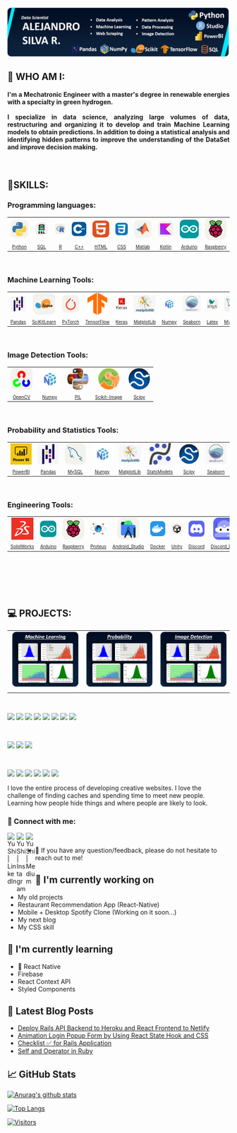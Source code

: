 <p align="center">
  <a href="https://www.yushi.dev/" target="_blank" rel="noreferrer"><img src="Images/Banner.png" alt="my banner"></a>
</p>

## 🌟 WHO AM I:

<h4 align="justify">
I'm a Mechatronic Engineer with a master's degree in renewable energies with a specialty in green hydrogen.
<br><br>
I specialize in data science, analyzing large volumes of data, restructuring and organizing it to develop and train Machine Learning models to obtain predictions. In addition to doing a statistical analysis and identifying hidden patterns to improve the understanding of the DataSet and improve decision making.
</h4><br>

## 📝SKILLS:
### Programming languages:

<div align="center">
  <table><tr>
    <td align="center"><a href="https://www.python.org/doc/"><img src="Icons/Python-Light.svg" width="50px" align="center"></td>
    <td align="center"><a href="https://www.oracle.com/co/database/technologies/appdev/sql.html"><img src="Icons/SQL.png" width="50px" align="center"></td>
    <td align="center"><a href="https://www.r-project.org"><img src="Icons/R-Light.svg" width="50px" align="center"></td>
    <td align="center"><a href="https://isocpp.org/std/the-standard"><img src="Icons/CPP.svg" width="50px" align="center"></td>
    <td align="center"><a href="https://html.com/document/"><img src="Icons/HTML.svg" width="50px" align="center"></td>
    <td align="center"><a href="https://devdocs.io/css/"><img src="Icons/CSS.svg" width="40px" align="center"></td>
    <td align="center"><a href="https://www.mathworks.com"><img src="Icons/Matlab-Light.svg" width="50px" align="center"></td>
    <td align="center"><a href="https://kotlinlang.org"><img src="Icons/Kotlin-Light.svg" width="50px" align="center"></td>
    <td align="center"><a href="https://www.arduino.cc"><img src="Icons/Arduino.svg" width="50px" align="center"></td>
    <td align="center"><a href="https://www.raspberrypi.com"><img src="Icons/RaspberryPi-Light.svg" width="50px" align="center"></td>
  </tr>
    
  <tr>
    <td align="center"><a style="font-size:10px" href="https://www.python.org/doc/">Python</a></td>
    <td align="center"><a style="font-size:10px" href="https://www.oracle.com/co/database/technologies/appdev/sql.html">SQL</a></td>
    <td align="center"><a style="font-size:10px" href="https://www.r-project.org">R</a></td>
    <td align="center"><a style="font-size:10px" href="https://isocpp.org/std/the-standard">C++</a></td>
    <td align="center"><a style="font-size:10px" href="https://html.com/document/">HTML</a></td>
    <td align="center"><a style="font-size:10px" href="https://devdocs.io/css/">CSS</a></td>
    <td align="center"><a style="font-size:10px" href="https://www.mathworks.com">Matlab</a></td>
    <td align="center"><a style="font-size:10px" href="https://kotlinlang.org">Kotlin</a></td>
    <td align="center"><a style="font-size:10px" href="https://www.arduino.cc">Arduino</a></td>
    <td align="center"><a style="font-size:10px" href="https://www.raspberrypi.com">Raspberry</a></td>
  </tr></table><br>
</div>

### Machine Learning Tools:

<div align="center">
  <table><tr>
  <td align="center"><a href="https://www.python.org/doc/"><img src="Icons/Pandas.png" width="50px" align="center"></td>
    <td align="center"><a href="https://www.python.org/doc/"><img src="Icons/SciKitLearn-Light.svg" width="50px" align="center"></td>
    <td align="center"><a href="https://www.python.org/doc/"><img src="Icons/PyTorch-Light.svg" width="50px" align="center"></td>
    <td align="center"><a href="https://www.python.org/doc/"><img src="Icons/Tensorflow.png" width="50px" align="center"></td>
    <td align="center"><a href="https://www.python.org/doc/"><img src="Icons/keras.png" width="50px" align="center"></td>
    <td align="center"><a href="https://www.python.org/doc/"><img src="Icons/Matplotlib.png" width="50px" align="center"></td>
    <td align="center"><a href="https://www.python.org/doc/"><img src="Icons/Numpy.png" width="50px" align="center"></td>
    <td align="center"><a href="https://www.python.org/doc/"><img src="Icons/Seaborn.png" width="50px" align="center"></td>
    <td align="center"><a href="https://www.python.org/doc/"><img src="Icons/LaTeX-Light.svg" width="50px" align="center"></td>
    <td align="center"><a href="https://www.python.org/doc/"><img src="Icons/MySQL-Light.svg" width="50px" align="center"></td>
  </tr>
    
  <tr>
    <td align="center"><a style="font-size:10px" href="https://www.python.org/doc/">Pandas</a></td>
    <td align="center"><a style="font-size:10px" href="https://www.python.org/doc/">SciKitLearn</a></td>
    <td align="center"><a style="font-size:10px" href="https://www.python.org/doc/">PyTorch</a></td>
    <td align="center"><a style="font-size:10px" href="https://www.python.org/doc/">TensorFlow</a></td>
    <td align="center"><a style="font-size:10px" href="https://www.python.org/doc/">Keras</a></td>
    <td align="center"><a style="font-size:10px" href="https://www.python.org/doc/">MatplotLib</a></td>
    <td align="center"><a style="font-size:10px" href="https://www.python.org/doc/">Numpy</a></td>
    <td align="center"><a style="font-size:10px" href="https://www.python.org/doc/">Seaborn</a></td>
    <td align="center"><a style="font-size:10px" href="https://www.python.org/doc/">Latex</a></td>
    <td align="center"><a style="font-size:10px" href="https://www.python.org/doc/">MySQL</a></td>
  </tr></table><br>
</div>

### Image Detection Tools:

<div align="center">
  <table><tr>
  <td align="center"><a href="https://www.python.org/doc/"><img src="Icons/OpenCV-Light.svg" width="50px" align="center"></td>
    <td align="center"><a href="https://www.python.org/doc/"><img src="Icons/Numpy.png" width="50px" align="center"></td>
    <td align="center"><a href="https://www.python.org/doc/"><img src="Icons/pillow-PIL.png" width="50px" align="center"></td>
    <td align="center"><a href="https://www.python.org/doc/"><img src="Icons/Scikit-image.png" width="50px" align="center"></td>
    <td align="center"><a href="https://www.python.org/doc/"><img src="Icons/SCIPY_2.svg.png" width="50px" align="center"></td>
  </tr>
    
  <tr>
    <td align="center"><a style="font-size:10px" href="https://www.python.org/doc/">OpenCV</a></td>
    <td align="center"><a style="font-size:10px" href="https://www.python.org/doc/">Numpy</a></td>
    <td align="center"><a style="font-size:10px" href="https://www.python.org/doc/">PIL</a></td>
    <td align="center"><a style="font-size:10px" href="https://www.python.org/doc/">Scikit-Image</a></td>
    <td align="center"><a style="font-size:10px" href="https://www.python.org/doc/">Scipy</a></td>
  </tr></table><br>
</div>

### Probability and Statistics Tools:

<div align="center">
  <table><tr>
    <td align="center"><a href="https://www.python.org/doc/"><img src="Icons/Logo-cuadrado-con-letra-Power-BI.png" width="50px" align="center"></td>
    <td align="center"><a href="https://www.python.org/doc/"><img src="Icons/Pandas.png" width="50px" align="center"></td>
    <td align="center"><a href="https://www.python.org/doc/"><img src="Icons/MySQL-Light.svg" width="50px" align="center"></td>
    <td align="center"><a href="https://www.python.org/doc/"><img src="Icons/Numpy.png" width="50px" align="center"></td>
    <td align="center"><a href="https://www.python.org/doc/"><img src="Icons/Matplotlib.png" width="50px" align="center"></td>
    <td align="center"><a href="https://www.python.org/doc/"><img src="Icons/Statsmodels.png" width="50px" align="center"></td>
    <td align="center"><a href="https://www.python.org/doc/"><img src="Icons/SCIPY_2.svg.png" width="50px" align="center"></td>
    <td align="center"><a href="https://www.python.org/doc/"><img src="Icons/Seaborn.png" width="50px" align="center"></td>
  </tr>
    
  <tr>
    <td align="center"><a style="font-size:10px" href="https://www.python.org/doc/">PowerBI</a></td>
    <td align="center"><a style="font-size:10px" href="https://www.python.org/doc/">Pandas</a></td>
    <td align="center"><a style="font-size:10px" href="https://www.python.org/doc/">MySQL</a></td>
    <td align="center"><a style="font-size:10px" href="https://www.python.org/doc/">Numpy</a></td>
    <td align="center"><a style="font-size:10px" href="https://www.python.org/doc/">MatplotLib</a></td>
    <td align="center"><a style="font-size:10px" href="https://www.python.org/doc/">StatsModels</a></td>
    <td align="center"><a style="font-size:10px" href="https://www.python.org/doc/">Scipy</a></td>
    <td align="center"><a style="font-size:10px" href="https://www.python.org/doc/">Seaborn</a></td>
  </tr></table><br>
</div>

### Engineering Tools:

<div align="center">
  <table><tr>
    <td align="center"><a href="https://www.python.org/doc/"><img src="Icons/SolidWorks-Icono.png" width="50px" align="center"></td>
    <td align="center"><a href="https://www.python.org/doc/"><img src="Icons/Arduino.svg" width="50px" align="center"></td>
    <td align="center"><a href="https://www.raspberrypi.com"><img src="Icons/RaspberryPi-Light.svg" width="50px" align="center"></td>
    <td align="center"><a href="https://www.python.org/doc/"><img src="Icons/Proteus_Design_Suite_Atom_Logo.png" width="50px" align="center"></td>
    <td align="center"><a href="https://www.python.org/doc/"><img src="Icons/AndroidStudio-Light.svg" width="50px" align="center"></td>
    <td align="center"><a href="https://www.python.org/doc/"><img src="Icons/Docker.svg" width="50px" align="center"></td>
    <td align="center"><a href="https://www.python.org/doc/"><img src="Icons/Unity-Light.svg" width="50px" align="center"></td>
    <td align="center"><a href="https://www.python.org/doc/"><img src="Icons/Discord.svg" width="50px" align="center"></td>
    <td align="center"><a href="https://www.python.org/doc/"><img src="Icons/DiscordBots.svg" width="50px" align="center"></td>
  </tr>
    
  <tr>
  <td align="center"><a style="font-size:10px" href="https://www.python.org/doc/">SolidWorks</a></td>
    <td align="center"><a style="font-size:10px" href="https://www.python.org/doc/">Arduino</a></td>
    <td align="center"><a style="font-size:10px" href="https://www.python.org/doc/">Raspberry</a></td>
    <td align="center"><a style="font-size:10px" href="https://www.python.org/doc/">Proteus</a></td>
    <td align="center"><a style="font-size:10px" href="https://www.python.org/doc/">Android_Studio</a></td>
    <td align="center"><a style="font-size:10px" href="https://www.python.org/doc/">Docker</a></td>
    <td align="center"><a style="font-size:10px" href="https://www.python.org/doc/">Unity</a></td>
    <td align="center"><a style="font-size:10px" href="https://www.python.org/doc/">Discord</a></td>
    <td align="center"><a style="font-size:10px" href="https://www.python.org/doc/">Discord_Bots</a></td>
  </tr></table><br>
</div>

<br><br><br>

## 💻 PROJECTS:

<table><tr>
  <td><img src="Images/Machine_Learning.png"></td>
  <td><img src="Images/Probability.png"></td>
  <td><img src="Images/Image_Detection.png"></td>
</tr></table><br>

![](https://img.shields.io/badge/Code-React-informational?style=flat&logo=react&color=61DAFB)
![](https://img.shields.io/badge/Code-Redux-informational?style=flat&logo=Redux&color=764ABC)
![](https://img.shields.io/badge/Code-JavaScript-informational?style=flat&logo=JavaScript&color=F7DF1E)
![](https://img.shields.io/badge/Code-Ruby-informational?style=flat&logo=Ruby&color=CC342D)
![](https://img.shields.io/badge/Code-Ruby_on_Rails-informational?style=flat&logo=Ruby-On-Rails&color=CC0000)
![](https://img.shields.io/badge/Code-HTML5-informational?style=flat&logo=HTML5&color=E34F26)
![](https://img.shields.io/badge/Code-PostgreSQL-informational?style=flat&logo=PostgreSQL&color=336791)
![](https://img.shields.io/badge/Code-SQLite-informational?style=flat&logo=SQLite&color=003B57)

</br>

![](https://img.shields.io/badge/Style-Bootstrap-informational?style=flat&logo=Bootstrap&color=7952B3)
![](https://img.shields.io/badge/Style-CSS3-informational?style=flat&logo=CSS3&color=1572B6)
![](https://img.shields.io/badge/Style-styled--components-informational?style=flat&logo=styled-components&color=DB7093)


</br>

![](https://img.shields.io/badge/Tools-Figma-informational?style=flat&logo=Figma&color=F24E1E)
![](https://img.shields.io/badge/Tools-NPM-informational?style=flat&logo=NPM&color=CB3837)
![](https://img.shields.io/badge/Tools-Heroku-informational?style=flat&logo=Heroku&color=430098)
![](https://img.shields.io/badge/Tools-Netlify-informational?style=flat&logo=netlify&color=00C7B7)
![](https://img.shields.io/badge/Tools-Git-informational?style=flat&logo=Git&color=F05032)
![](https://img.shields.io/badge/Tools-GitHub-informational?style=flat&logo=GitHub&color=181717)

I love the entire process of developing creative websites. I love the challenge of finding caches and spending time to meet new people. Learning how people hide things and where people are likely to look.

### 🤝 Connect with me:

<a href="https://www.linkedin.com/in/yushi95/"><img align="left" src="https://raw.githubusercontent.com/yushi1007/yushi1007/main/images/linkedin.svg" alt="Yu Shi | LinkedIn" width="21px"/></a>
<a href="https://instagram.com/yushi.95"><img align="left" src="https://raw.githubusercontent.com/yushi1007/yushi1007/main/images/instagram.svg" alt="Yu Shi | Instagram" width="21px"/></a>
<a href="https://yushi95.medium.com/"><img align="left" src="https://raw.githubusercontent.com/yushi1007/yushi1007/main/images/medium.svg" alt="Yu Shi | Medium" width="21px"/></a>
</br>
- 💬 If you have any question/feedback, please do not hesitate to reach out to me!

## 🔭 I'm currently working on

- My old projects
- Restaurant Recommendation App (React-Native)
- Mobile + Desktop Spotify Clone (Working on it soon...)
- My next blog
- My CSS skill

## 🌱 I'm currently learning

- 📱 React Native
- Firebase
- React Context API
- Styled Components  


## 📝 Latest Blog Posts

- [Deploy Rails API Backend to Heroku and React Frontend to Netlify](https://yushi95.medium.com/deploy-rails-api-backend-to-heroku-and-react-frontend-to-netlify-b515239d5022)
- [Animation Login Popup Form by Using React State Hook and CSS](https://medium.com/geekculture/animation-login-popup-form-by-using-react-state-hook-and-css-7ecf803f1fa9)
- [Checklist ✅ for Rails Application](https://yushi95.medium.com/checklist-for-rails-application-30868cb4f48b)
- [Self and Operator in Ruby](https://blog.usejournal.com/self-in-ruby-5e8a91fa4602)

## 📈 GitHub Stats 

[![Anurag's github stats](https://github-readme-stats.vercel.app/api?username=yushi1007)](https://github.com/yushi1007)

[![Top Langs](https://github-readme-stats.vercel.app/api/top-langs/?username=yushi1007&layout=compact)](https://github.com/yushi1007)

[![Visitors](https://visitor-badge.glitch.me/badge?page_id=yushi1007.yushi1007)](https://www.yushi.dev/)
